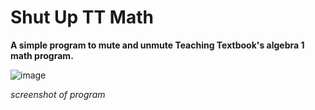 # Shut Up TT Math
**A simple program to mute and unmute Teaching Textbook's algebra 1 math program.**

![image](https://user-images.githubusercontent.com/101545981/232175559-d44d92fa-3866-48b6-871d-0b59df9a4368.png)

_screenshot of program_
